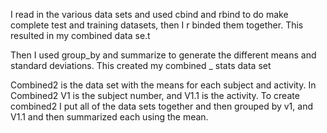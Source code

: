I read in the various data sets and used cbind and rbind to do make complete test and training datasets, then I r binded them together. This resulted in my combined data se.t 

Then I used group_by and summarize to generate the different means and standard deviations. This created my combined _ stats data set

Combined2 is the data set with the means for each subject and activity. In Combined2 V1 is the subject number, and V1.1 is the activity.
To create combined2 I put all of the data sets together and then grouped by v1, and V1.1 and then summarized each using the mean.


